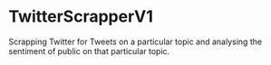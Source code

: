 # TwitterScrapperV1
Scrapping Twitter for Tweets on a particular topic and analysing the sentiment of public on that particular topic.
